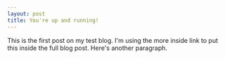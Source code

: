 ```yaml
---
layout: post
title: You're up and running!
---
```


This is the first post on my test blog.
I'm using the more inside link to put this inside the full blog post.
Here's another paragraph.
